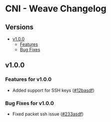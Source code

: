 # CNI - Weave Changelog

## Versions

- [v1.0.0](#v100)
  - [Features](#bug-fixes-for-v100)
  - [Bug Fixes](#bug-fixes-for-v100)

## v1.0.0

### Features for v1.0.0

* Added support for SSH keys ([#12basdf](https://www.google.com))

### Bug Fixes for v1.0.0

* Fixed packet ssh issue ([#233asdf](https://www.google.com))

